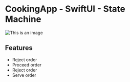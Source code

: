 # CookingApp - SwiftUI - State Machine

![This is an image](https://ik.imagekit.io/m1ke1magek1t/CookingApp(1)_AxIqdgBiJ.png?updatedAt=1715702528309)

## Features
- Reject order
- Proceed order
- Reject order
- Serve order
